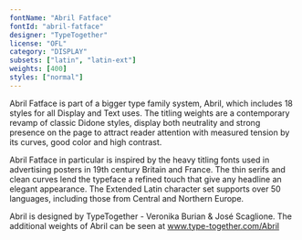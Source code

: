```yaml
---
fontName: "Abril Fatface"
fontId: "abril-fatface"
designer: "TypeTogether"
license: "OFL"
category: "DISPLAY"
subsets: ["latin", "latin-ext"]
weights: [400]
styles: ["normal"]
---
```


<p>Abril Fatface is part of a bigger type family system, Abril, which includes 18 styles for all Display and Text uses. The titling weights are a contemporary revamp of classic Didone styles, display both neutrality and strong presence on the page to attract reader attention with measured tension by its curves, good color and high contrast.</p> <p>Abril Fatface in particular is inspired by the heavy titling fonts used in advertising posters in 19th century Britain and France. The thin serifs and clean curves lend the typeface a refined touch that give any headline an elegant appearance. The Extended Latin character set supports over 50 languages, including those from Central and Northern Europe.</p> <p>Abril is designed by TypeTogether - Veronika Burian & José Scaglione. The additional weights of Abril can be seen at <a href="http://www.type-together.com/Abril">www.type-together.com/Abril</a></p>